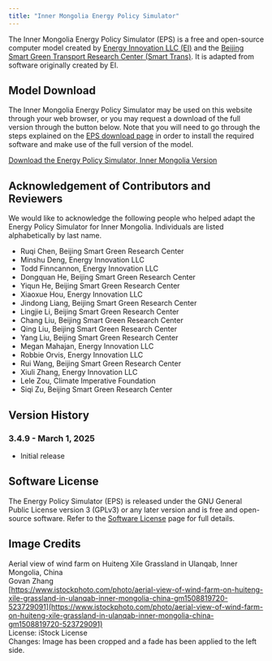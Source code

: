 ```yaml
---
title: "Inner Mongolia Energy Policy Simulator"
---
```


The Inner Mongolia Energy Policy Simulator (EPS) is a free and open-source computer model created by [Energy Innovation LLC (EI)](https://energyinnovation.org/) and the [Beijing Smart Green Transport Research Center (Smart Trans)](http://smart-trans.net/). It is adapted from software originally created by EI.

## Model Download

The Inner Mongolia Energy Policy Simulator may be used on this website through your web browser, or you may request a download of the full version through the button below. Note that you will need to go through the steps explained on the [EPS download page](../download) in order to install the required software and make use of the full version of the model.

<p><a href="https://wkf.ms/41giVve" class="btn">Download the Energy Policy Simulator, Inner Mongolia Version</a></p>

## Acknowledgement of Contributors and Reviewers
We would like to acknowledge the following people who helped adapt the Energy Policy Simulator for Inner Mongolia. Individuals are listed alphabetically by last name.

* Ruqi Chen, Beijing Smart Green Research Center
* Minshu Deng, Energy Innovation LLC
* Todd Finncannon, Energy Innovation LLC
* Dongquan He, Beijing Smart Green Research Center
* Yiqun He, Beijing Smart Green Research Center
* Xiaoxue Hou, Energy Innovation LLC
* Jindong Liang, Beijing Smart Green Research Center
* Lingjie Li, Beijing Smart Green Research Center
* Chang Liu, Beijing Smart Green Research Center
* Qing Liu, Beijing Smart Green Research Center
* Yang Liu, Beijing Smart Green Research Center
* Megan Mahajan, Energy Innovation LLC
* Robbie Orvis, Energy Innovation LLC
* Rui Wang, Beijing Smart Green Research Center
* Xiuli Zhang, Energy Innovation LLC
* Lele Zou, Climate Imperative Foundation
* Siqi Zu, Beijing Smart Green Research Center

## Version History

### **3.4.9 - March 1, 2025**

* Initial release

## Software License

The Energy Policy Simulator (EPS) is released under the GNU General Public License version 3 (GPLv3) or any later version and is free and open-source software. Refer to the [Software License](../software-license) page for full details.

## Image Credits
Aerial view of wind farm on Huiteng Xile Grassland in Ulanqab, Inner Mongolia, China<br/>
Govan Zhang<br/>
[https://www.istockphoto.com/photo/aerial-view-of-wind-farm-on-huiteng-xile-grassland-in-ulanqab-inner-mongolia-china-gm1508819720-523729091](https://www.istockphoto.com/photo/aerial-view-of-wind-farm-on-huiteng-xile-grassland-in-ulanqab-inner-mongolia-china-gm1508819720-523729091)<br/>
License: iStock License<br/>
Changes: Image has been cropped and a fade has been applied to the left side.
